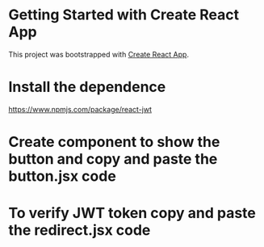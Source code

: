 # Getting Started with Create React App

This project was bootstrapped with [Create React App](https://github.com/facebook/create-react-app).

# Install the dependence
https://www.npmjs.com/package/react-jwt

# Create component to show the button and copy and paste the button.jsx code

# To verify JWT token copy and paste the redirect.jsx code
